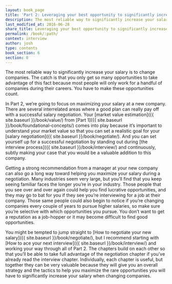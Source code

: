 ```yaml
---
layout: book_page
title: 'Part 2: Leveraging your best opportunity to significantly increase your salary'
description: The most reliable way to significantly increase your salary is to change companies.
last_modified_at: 2016-06-28
share_title: Leveraging your best opportunity to significantly increase your salary
permalink: /book/:path/
context: interview
author: josh
type: contents
book_section: 6
section: 0
---
```

The most reliable way to significantly increase your salary is to change companies. The catch is that you only get so many opportunities to take advantage of this fact because most people will only work for a handful of companies during their careers. You have to make these opportunities count.

In Part 2, we’re going to focus on maximizing your salary at a new company. There are several interrelated areas where a good plan can really pay off with a successful salary negotiation. Your [market value estimation]({{ site.baseurl }}/book/value/) from [Part 1]({{ site.baseurl }}/book/foundational-concepts/) comes into play because it’s important to understand your market value so that you can set a realistic goal for your [salary negotiation]({{ site.baseurl }}/book/negotiate/). And you can set yourself up for a successful negotiation by standing out during [the interview process]({{ site.baseurl }}/book/interview/) and continuously, subtly making your case that you would be a valuable addition to this company.

Getting a strong recommendation from a manager at your new company can also go a long way toward helping you maximize your salary during a negotiation. Many industries seem very large, but you’ll find that you keep seeing familiar faces the longer you’re in your industry. Those people that you see over and over again could help you find lucrative opportunities, and they may go to bat for you if they see you’re interviewing for a job at their company. Those same people could also begin to notice if you’re changing companies every couple of years to pursue higher salaries, so make sure you’re selective with which opportunities you pursue. You don’t want to get a reputation as a job-hopper or it may become difficult to find good opportunities.

You might be tempted to jump straight to [How to negotiate your new salary]({{ site.baseurl }}/book/negotiate/), but I recommend starting with [How to ace your next interview]({{ site.baseurl }}/book/interview/) and working your way through all of Part 2. The chapters build on each other so that you’ll be able to take full advantage of the negotiation chapter if you’ve already read the interview chapter. Individually, each chapter is useful, but together they can be very valuable because they will give you an overall strategy and the tactics to help you maximize the rare opportunities you will have to significantly increase your salary when changing companies.
